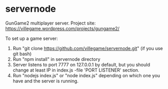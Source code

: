 # servernode
GunGame2 multiplayer server.
Project site: https://villegame.wordpress.com/projects/gungame2/

To set up a game server:
1. Run "git clone https://github.com/villegame/servernode.git" (if you use git bash)
2. Run "npm install" in servernode directory
3. Server listens to port 7777 on 127.0.0.1 by default, but you should change at least IP in index.js -file 'PORT LISTENER' section.
4. Run "nodejs index.js" or "node index.js" depending on which one you have and the server is running.